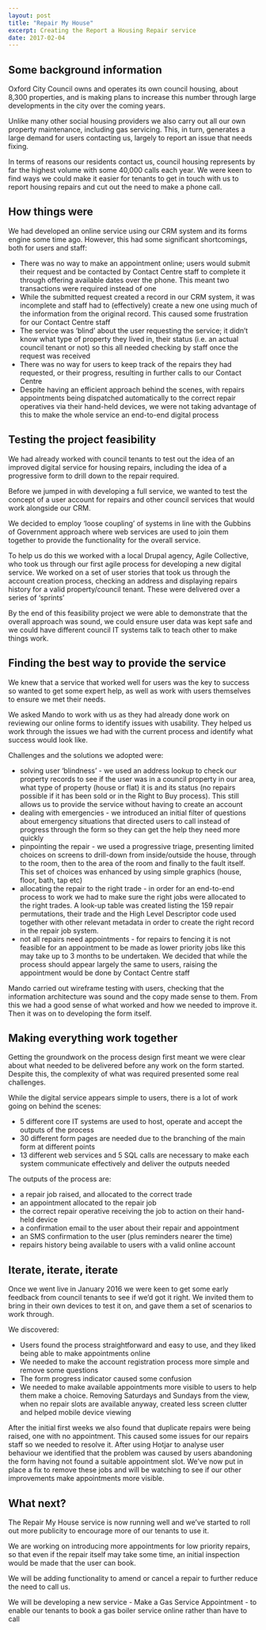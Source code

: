 ```yaml
---
layout: post
title: "Repair My House"
excerpt: Creating the Report a Housing Repair service
date: 2017-02-04
---
```



## Some background information

Oxford City Council owns and operates its own council housing, about 8,300 properties, and is making plans to increase this number through large developments in the city over the coming years.
 
Unlike many other social housing providers we also carry out all our own property maintenance, including gas servicing. This, in turn, generates a large demand for users contacting us, largely to report an issue that needs fixing.
 
In terms of reasons our residents contact us, council housing represents by far the highest volume with some 40,000 calls each year. We were keen to find ways we could make it easier for tenants to get in touch with us to report housing repairs and cut out the need to make a phone call.
 

## How things were 

We had developed an online service using our CRM system and its forms engine some time ago. However, this had some significant shortcomings, both for users and staff:

- There was no way to make an appointment online; users would submit their request and be contacted by Contact Centre staff to complete it through offering available dates over the phone. This meant two transactions were required instead of one
- While the submitted request created a record in our CRM system, it was incomplete and staff had to (effectively) create a new one using much of the information from the original record. This caused some frustration for our Contact Centre staff
- The service was ‘blind’ about the user requesting the service; it didn’t know what type of property they lived in, their status (i.e. an actual council tenant or not) so this all needed checking by staff once the request was received
- There was no way for users to keep track of the repairs they had requested, or their progress, resulting in further calls to our Contact Centre
- Despite having an efficient approach behind the scenes, with repairs appointments being dispatched automatically to the correct repair operatives via their hand-held devices, we were not taking advantage of this to make the whole service an end-to-end digital process 

 
## Testing the project feasibility

We had already worked with council tenants to test out the idea of an improved digital service for housing repairs, including the idea of a progressive form to drill down to the repair required. 

Before we jumped in with developing a full service, we wanted to test the concept of a user account for repairs and other council services that would work alongside our CRM.

We decided to employ ‘loose coupling’ of systems in line with the Gubbins of Government approach where web services are used to join them together to provide the functionality for the overall service.

To help us do this we worked with a local Drupal agency, Agile Collective, who took us through our first agile process for developing a new digital service.  We worked on a set of user stories that took us through the account creation process, checking an address and displaying repairs history for a valid property/council tenant. These were delivered over a series of ‘sprints’ 

By the end of this feasibility project we were able to demonstrate that the overall approach was sound, we could ensure user data was kept safe and we could have different council IT systems talk to teach other to make things work.  


## Finding the best way to provide the service

We knew that a service that worked well for users was the key to success so wanted to get some expert help, as well as work with users themselves to ensure we met their needs.

We asked Mando to work with us as they had already done work on reviewing our online forms to identify issues with usability. They helped us work through the issues we had with the current process and identify what success would look like.

Challenges and the solutions we adopted were:

- solving user ‘blindness’ - we used an address lookup to check our property records to see if the user was in a council property in our area, what type of property (house or flat) it is and its status (no repairs possible if it has been sold or in the Right to Buy process). This still allows us to provide the service without having to create an account
- dealing with emergencies - we introduced an initial filter of questions about emergency situations that directed users to call instead of progress through the form so they can get the help they need more quickly
- pinpointing the repair - we used a progressive triage, presenting limited choices on screens to drill-down from inside/outside the house, through to the room, then to the area of the room and finally to the fault itself. This set of choices was enhanced by using simple graphics (house, floor, bath, tap etc)
- allocating the repair to the right trade - in order for an end-to-end process to work we had to make sure the right jobs were allocated to the right trades. A look-up table was created listing the 159 repair permutations, their trade and the High Level Descriptor code used together with other relevant metadata in order to create the right record in the repair job system.
- not all repairs need appointments - for repairs to fencing it is not feasible for an appointment to be made as lower priority jobs like this may take up to 3 months to be undertaken. We decided that while the process should appear largely the same to users, raising the appointment would be done by Contact Centre staff  

Mando carried out wireframe testing with users, checking that the information architecture was sound and the copy made sense to them. From this we had a good sense of what worked and how we needed to improve it. Then it was on to developing the form itself.


## Making everything work together

Getting the groundwork on the process design first meant we were clear about what needed to be delivered before any work on the form started. Despite this, the complexity of what was required presented some real challenges. 

While the digital service appears simple to users, there is a lot of work going on behind the scenes:

- 5 different core IT systems are used to host, operate and accept the outputs of the process
- 30 different form pages are needed due to the branching of the main form at different points
- 13 different web services and 5 SQL calls are necessary to make each system communicate effectively and deliver the outputs needed

The outputs of the process are:

- a repair job raised, and allocated to the correct trade
- an appointment allocated to the repair job
- the correct repair operative receiving the job to action on their hand-held device
- a confirmation email to the user about their repair and appointment 
- an SMS confirmation to the user (plus reminders nearer the time)
- repairs history being available to users with a valid online account


## Iterate, iterate, iterate

Once we went live in January 2016 we were keen to get some early feedback from council tenants to see if we’d got it right. We invited them to bring in their own devices to test it on, and gave them a set of scenarios to work through.

We discovered:

- Users found the process straightforward and easy to use, and they liked being able to make appointments online
- We needed to make the account registration process more simple and remove some questions
- The form progress indicator caused some confusion 
- We needed to make available appointments more visible to users to help them make a choice. Removing Saturdays and Sundays from the view, when no repair slots are available anyway, created less screen clutter and helped mobile device viewing

After the initial first weeks we also found that duplicate repairs were being raised, one with no appointment. This caused some issues for our repairs staff so we needed to resolve it. After using Hotjar to analyse user behaviour we identified that the problem was caused by users abandoning the form having not found a suitable appointment slot. We’ve now put in place a fix to remove these jobs and will be watching to see if our other improvements make appointments more visible.


## What next?

The Repair My House service is now running well and we’ve started to roll out more publicity to encourage more of our tenants to use it.

We are working on introducing more appointments for low priority repairs, so that even if the repair itself may take some time, an initial inspection would be made that the user can book.

We will be adding functionality to amend or cancel a repair to further reduce the need to call us.

We will be developing a new service - Make a Gas Service Appointment - to enable our tenants to book a gas boiler service online rather than have to call
